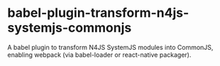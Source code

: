 # babel-plugin-transform-n4js-systemjs-commonjs
A babel plugin to transform N4JS SystemJS modules into CommonJS, enabling webpack (via babel-loader or react-native packager).
